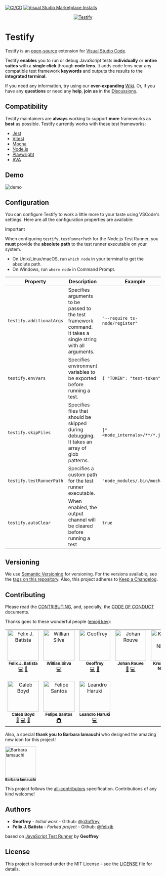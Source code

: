 [![CI/CD](https://github.com/felixjb/testify/actions/workflows/ci-cd.yaml/badge.svg)](https://github.com/felixjb/testify/actions/workflows/ci-cd.yaml)
[![Visual Studio Marketplace Installs](https://img.shields.io/visual-studio-marketplace/i/felixjb.testify)](https://marketplace.visualstudio.com/items?itemName=felixjb.testify)

<p align="center">
  <a title="Run JavaScript tests easily using CodeLens" href="https://marketplace.visualstudio.com/items?itemName=felixjb.testify">
    <img src="https://raw.githubusercontent.com/felixjb/testify/main/resources/icon.png" alt="Testify"/>
  </a>
</p>

# Testify

Testify is an [open-source](https://github.com/felixjb/testify 'Open Testify on GitHub') extension for [Visual Studio Code](https://code.visualstudio.com 'Learn more about VSCode').

Testify **enables** you to run or debug JavaScript tests **individually** or **entire suites** with a **single click** through **code lens**. It adds code lens near any compatible test framework **keywords** and outputs the results to the **integrated terminal**.

If you need any information, try using our **ever-expanding** [Wiki](https://github.com/felixjb/testify/wiki). Or, if you have any **questions** or need any **help**, **join us** in the [Discussions](https://github.com/felixjb/testify/discussions).

## Compatibility

Testify maintainers are **always** working to support **more** frameworks as **best** as possible. Testify currently works with these test frameworks:

- [Jest](https://jestjs.io/)
- [Vitest](https://vitest.dev/)
- [Mocha](https://mochajs.org/)
- [Node.js](https://nodejs.org/api/test.html)
- [Playwright](https://playwright.dev/)
- [AVA](https://github.com/avajs/ava)

## Demo

![demo](resources/demo.gif)

## Configuration

You can configure Testify to work a little more to your taste using VSCode's settings. Here are all the configuration properties are available:

> [!IMPORTANT]
> When configuring `testify.testRunnerPath` for the Node.js Test Runner, you **must** provide the **absolute path** to the test runner executable on your system.
> - On Unix/Linux/macOS, run `which node` in your terminal to get the absolute path.
> - On Windows, run `where node` in Command Prompt.

| Property                 | Description                                                                                                     | Example                        | Default |
| ------------------------ | --------------------------------------------------------------------------------------------------------------- | ------------------------------ | ------- |
| `testify.additionalArgs` | Specifies arguments to be passed to the test framework command.<br>It takes a single string with all arguments. | `"--require ts-node/register"` | `""`    |
| `testify.envVars`        | Specifies environment variables to be exported before running a test.                                           | `{ "TOKEN": "test-token" }`    | `{}`    |
| `testify.skipFiles`      | Specifies files that should be skipped during debugging.<br>It takes an array of glob patterns.                 | `["<node_internals>/**/*.js"]` | `[]`    |
| `testify.testRunnerPath` | Specifies a custom path for the test runner executable.                                                         | `"node_modules/.bin/mocha"`    | `""`    |
| `testify.autoClear`      | When enabled, the output channel will be cleared before running a test                                          | `true`                         | `true`  |

<!-- You can use this tool to generate a markdown table: https://www.tablesgenerator.com/markdown_tables# -->

## Versioning

We use [Semantic Versioning](https://semver.org/spec/v2.0.0.html) for versioning. For the versions available, see the [tags on this repository](https://github.com/felixjb/testify/tags).
Also, this project adheres to [Keep a Changelog](http://keepachangelog.com/).

## Contributing

Please read the [CONTRIBUTING](https://github.com/felixjb/testify/blob/main/CONTRIBUTING.md), and, specially, the [CODE OF CONDUCT](https://github.com/felixjb/testify/blob/main/CODE_OF_CONDUCT.md) documents.

Thanks goes to these wonderful people ([emoji key](https://github.com/kentcdodds/all-contributors#emoji-key)):

<!-- ALL-CONTRIBUTORS-LIST:START - Do not remove or modify this section -->
<!-- prettier-ignore-start -->
<!-- markdownlint-disable -->
<table>
  <tbody>
    <tr>
      <td align="center" valign="top" width="14.28%"><a href="https://github.com/felixjb"><img src="https://avatars2.githubusercontent.com/u/16679401?s=460&v=4?s=100" width="100px;" alt="Felix J. Batista"/><br /><sub><b>Felix J. Batista</b></sub></a><br /><a href="https://github.com/felixjb/testify/commits?author=felixjb" title="Code">💻</a> <a href="#ideas-felixjb" title="Ideas, Planning, & Feedback">🤔</a></td>
      <td align="center" valign="top" width="14.28%"><a href="https://github.com/silvawillian"><img src="https://avatars0.githubusercontent.com/u/11415256?v=4?s=100" width="100px;" alt="Willian Silva"/><br /><sub><b>Willian Silva</b></sub></a><br /><a href="https://github.com/felixjb/testify/commits?author=silvawillian" title="Code">💻</a></td>
      <td align="center" valign="top" width="14.28%"><a href="https://github.com/g3offrey"><img src="https://avatars1.githubusercontent.com/u/11151445?v=4?s=100" width="100px;" alt="Geoffrey"/><br /><sub><b>Geoffrey</b></sub></a><br /><a href="https://github.com/felixjb/testify/commits?author=g3offrey" title="Code">💻</a> <a href="#ideas-g3offrey" title="Ideas, Planning, & Feedback">🤔</a></td>
      <td align="center" valign="top" width="14.28%"><a href="https://github.com/ooga"><img src="https://avatars0.githubusercontent.com/u/3911114?v=4?s=100" width="100px;" alt="Johan Rouve"/><br /><sub><b>Johan Rouve</b></sub></a><br /><a href="https://github.com/felixjb/testify/issues?q=author%3Aooga" title="Bug reports">🐛</a> <a href="https://github.com/felixjb/testify/commits?author=ooga" title="Code">💻</a></td>
      <td align="center" valign="top" width="14.28%"><a href="https://github.com/nkreshchenko"><img src="https://avatars0.githubusercontent.com/u/26111050?v=4?s=100" width="100px;" alt="Kreshchenko Nickolay"/><br /><sub><b>Kreshchenko Nickolay</b></sub></a><br /><a href="https://github.com/felixjb/testify/commits?author=nkreshchenko" title="Code">💻</a> <a href="#ideas-nkreshchenko" title="Ideas, Planning, & Feedback">🤔</a></td>
      <td align="center" valign="top" width="14.28%"><a href="https://github.com/roggenbrot"><img src="https://avatars1.githubusercontent.com/u/41467575?v=4?s=100" width="100px;" alt="Sascha Dais"/><br /><sub><b>Sascha Dais</b></sub></a><br /><a href="https://github.com/felixjb/testify/issues?q=author%3Aroggenbrot" title="Bug reports">🐛</a> <a href="https://github.com/felixjb/testify/commits?author=roggenbrot" title="Code">💻</a> <a href="#ideas-roggenbrot" title="Ideas, Planning, & Feedback">🤔</a></td>
      <td align="center" valign="top" width="14.28%"><a href="https://github.com/LoveSponge"><img src="https://avatars3.githubusercontent.com/u/12626802?v=4?s=100" width="100px;" alt="Guy"/><br /><sub><b>Guy</b></sub></a><br /><a href="https://github.com/felixjb/testify/commits?author=LoveSponge" title="Code">💻</a></td>
    </tr>
    <tr>
      <td align="center" valign="top" width="14.28%"><a href="https://github.com/calebboyd"><img src="https://avatars2.githubusercontent.com/u/5818726?v=4?s=100" width="100px;" alt="Caleb Boyd"/><br /><sub><b>Caleb Boyd</b></sub></a><br /><a href="https://github.com/felixjb/testify/issues?q=author%3Acalebboyd" title="Bug reports">🐛</a> <a href="https://github.com/felixjb/testify/commits?author=calebboyd" title="Code">💻</a> <a href="#maintenance-calebboyd" title="Maintenance">🚧</a></td>
      <td align="center" valign="top" width="14.28%"><a href="http://felipecrs.com"><img src="https://avatars.githubusercontent.com/u/29582865?v=4?s=100" width="100px;" alt="Felipe Santos"/><br /><sub><b>Felipe Santos</b></sub></a><br /><a href="#infra-felipecrs" title="Infrastructure (Hosting, Build-Tools, etc)">🚇</a></td>
      <td align="center" valign="top" width="14.28%"><a href="https://github.com/Beleren"><img src="https://avatars.githubusercontent.com/u/11512170?v=4?s=100" width="100px;" alt="Leandro Haruki"/><br /><sub><b>Leandro Haruki</b></sub></a><br /><a href="https://github.com/felixjb/testify/commits?author=Beleren" title="Code">💻</a></td>
    </tr>
  </tbody>
</table>

<!-- markdownlint-restore -->
<!-- prettier-ignore-end -->

<!-- ALL-CONTRIBUTORS-LIST:END -->

Also, a special **thank you to Barbara Iamauchi** who designed the amazing new icon for this project!

[<img src="https://raw.githubusercontent.com/felixjb/testify/main/resources/babi.jpg" width="100px;" alt="Barbara Iamauchi"/><br /><sub><b>Barbara Iamauchi</b></sub>](https://www.linkedin.com/in/barbara-iamauchi-772732121/)<br />

This project follows the [all-contributors](https://github.com/kentcdodds/all-contributors) specification. Contributions of any kind welcome!

## Authors

- **Geoffrey** - _Initial work_ - Github: [@g3offrey](https://github.com/g3offrey)
- **Felix J. Batista** - _Forked project_ - Github: [@felixjb](https://github.com/felixjb)

based on [JavaScript Test Runner](https://github.com/g3offrey/javascript-test-runner) by **Geoffrey**

## License

This project is licensed under the MIT License - see the [LICENSE](https://github.com/felixjb/testify/blob/main/LICENSE) file for details.
